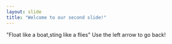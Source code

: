 ```yaml
---
layout: slide
title: "Welcome to our second slide!"
---
```

"Float like a boat,sting like a flies"
Use the left arrow to go back!

